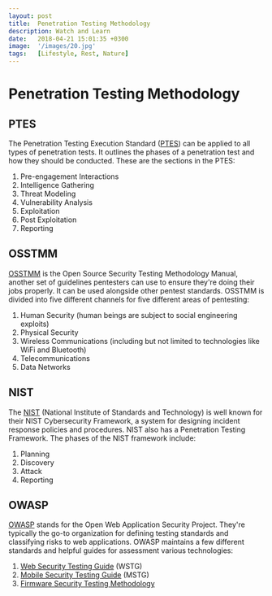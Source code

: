 ```yaml
---
layout: post
title:  Penetration Testing Methodology
description: Watch and Learn
date:   2018-04-21 15:01:35 +0300
image:  '/images/20.jpg'
tags:   [Lifestyle, Rest, Nature]
---
```


# Penetration Testing Methodology

## PTES
The Penetration Testing Execution Standard ([PTES](http://www.pentest-standard.org/index.php/PTES_Technical_Guidelines))  can be applied to all types of penetration tests. It outlines the  phases of a penetration test and how they should be conducted. These are  the sections in the PTES:
1. Pre-engagement Interactions
2. Intelligence Gathering
3. Threat Modeling
4. Vulnerability Analysis
5. Exploitation
6. Post Exploitation
7. Reporting

## OSSTMM
[OSSTMM](https://www.isecom.org/OSSTMM.3.pdf) is the Open Source Security Testing Methodology Manual, another set of guidelines pentesters can use to ensure they're doing  their jobs properly. It can be used alongside other pentest standards.
OSSTMM is divided into five different channels for five different areas of pentesting:
1. Human Security (human beings are subject to social engineering exploits)
2. Physical Security
3. Wireless Communications (including but not limited to technologies like WiFi and Bluetooth)
4. Telecommunications
5. Data Networks

## NIST
The [NIST](https://www.nist.gov/cyberframework) (National Institute of Standards and Technology) is well known for their NIST Cybersecurity Framework,  a system for designing incident response policies and procedures. NIST  also has a Penetration Testing Framework. The phases of the NIST  framework include:
1. Planning
1. Discovery
1. Attack
1. Reporting

## OWASP 
[OWASP](https://owasp.org) stands for the Open Web Application Security Project. They're typically the go-to organization for defining testing standards and classifying risks to web applications.
OWASP maintains a few different standards and helpful guides for assessment various technologies:
1. [Web Security Testing Guide](https://owasp.org/www-project-web-security-testing-guide/) (WSTG)
2. [Mobile Security Testing Guide](https://owasp.org/www-project-mobile-app-security/) (MSTG)
3. [Firmware Security Testing Methodology](https://github.com/scriptingxss/owasp-fstm)
